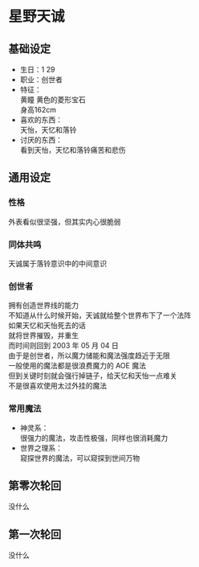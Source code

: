 # 星野天诚

## 基础设定

* 生日：1 29
* 职业：创世者
* 特征：  
  黄瞳
  黄色的菱形宝石  
  身高162cm  
* 喜欢的东西：  
  天怡，天忆和落铃  
* 讨厌的东西：  
  看到天怡，天忆和落铃痛苦和悲伤  

## 通用设定

### 性格

外表看似很坚强，但其实内心很脆弱  

### 同体共鸣

天诚属于落铃意识中的中间意识  

### 创世者

拥有创造世界线的能力  
不知道从什么时候开始，天诚就给整个世界布下了一个法阵  
如果天忆和天怡死去的话  
就将世界摧毁，并重生  
而时间则回到 2003 年 05 月 04 日  
由于是创世者，所以魔力储能和魔法强度趋近于无限  
一般使用的魔法都是很浪费魔力的 AOE 魔法  
但到关键时刻就会强行掉链子，给天忆和天怡一点难关  
不是很喜欢使用太过外挂的魔法  

### 常用魔法

* 神灵系：  
  很强力的魔法，攻击性极强，同样也很消耗魔力  
* 世界之理系：  
  窥探世界的魔法，可以窥探到世间万物  

## 第零次轮回

没什么  

## 第一次轮回

没什么
